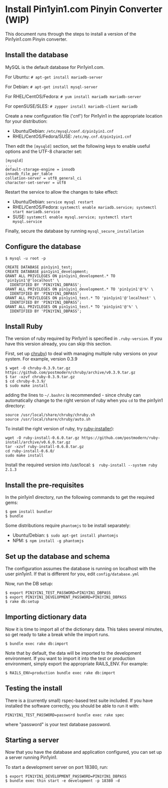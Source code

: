 # Install Pin1yin1.com Pinyin Converter (WIP)

This document runs through the steps to install a version of the Pin1yin1.com
Pinyin converter.

## Install the database
MySQL is the default database for Pin1yin1.com.

For Ubuntu:
`# apt-get install mariadb-server`

For Debian:
`# apt-get install mysql-server`

For RHEL/CentOS/Fedora:
`# yum install mariadb mariadb-server`

For openSUSE/SLES:
`# zypper install mariadb-client mariadb`


Create a new configuration file ('cnf') for Pin1yin1 in the appropriate
location for your distribution:
* Ubuntu/Debian: `/etc/mysql/conf.d/pin1yin1.cnf`
* RHEL/CentOS/Fedora/SUSE: `/etc/my.cnf.d/pin1yin1.cnf`

Then edit the `[mysqld]` section, set the following keys to enable
useful options and the UTF-8 character set:

```
[mysqld]
...
default-storage-engine = innodb
innodb_file_per_table
collation-server = utf8_general_ci
character-set-server = utf8
```

Restart the service to allow the changes to take effect:
* Ubuntu/Debian: `service mysql restart`
* RHEL/CentOS/Fedora: `systemctl enable mariadb.service; systemctl start mariadb.service`
* SUSE: `systemctl enable mysql.service; systemctl start mysql.service`

Finally, secure the database by running `mysql_secure_installation`


## Configure the database

`$ mysql -u root -p`

```
CREATE DATABASE pin1yin1_test;
CREATE DATABASE pin1yin1_development;
GRANT ALL PRIVILEGES ON pin1yin1_development.* TO 'pin1yin1'@'localhost' \
  IDENTIFIED BY 'PIN1YIN1_DBPASS';
GRANT ALL PRIVILEGES ON pin1yin1_development.* TO 'pin1yin1'@'%' \
  IDENTIFIED BY 'PIN1YIN1_DBPASS';
GRANT ALL PRIVILEGES ON pin1yin1_test.* TO 'pin1yin1'@'localhost' \
  IDENTIFIED BY 'PIN1YIN1_DBPASS';
GRANT ALL PRIVILEGES ON pin1yin1_test.* TO 'pin1yin1'@'%' \
  IDENTIFIED BY 'PIN1YIN1_DBPASS';
```

## Install Ruby

The version of ruby required by Pin1yin1 is specified in `.ruby-version`.
If you have this version already, you can skip this section.

First, set up [chruby](https://github.com/postmodern/chruby)) to deal with
managing multiple ruby versions on your system. For example, version 0.3.9

```
$ wget -O chruby-0.3.9.tar.gz https://github.com/postmodern/chruby/archive/v0.3.9.tar.gz
$ tar -xzvf chruby-0.3.9.tar.gz
$ cd chruby-0.3.9/
$ sudo make install
```

adding the lines to `~/.bashrc` is recommended - since chruby can automatically
change to the right version of ruby when you `cd` to the pin1yin1 directory:

```
source /usr/local/share/chruby/chruby.sh
source /usr/local/share/chruby/auto.sh
```

To install the right version of ruby, try
[ruby-installer](https://github.com/postmodern/ruby-instal)):
```
wget -O ruby-install-0.6.0.tar.gz https://github.com/postmodern/ruby-install/archive/v0.6.0.tar.gz
tar -xzvf ruby-install-0.6.0.tar.gz
cd ruby-install-0.6.0/
sudo make install
```

Install the required version into /usr/local:
`$  ruby-install --system ruby 2.1.3`

## Install the pre-requisites
In the pin1yin1 directory, run the following commands to get the required gems:
```
$ gem install bundler
$ bundle
```

Some distributions require `phantomjs` to be install separately:
* Ubuntu/Debian: `$ sudo apt-get install phantomjs`
* NPM: `$ npm install -g phantomjs`


## Set up the database and schema
The configuration assumes the database is running on localhost with the user
pin1yin1. If that is different for you, edit `config/database.yml`

Now, run the DB setup:

```
$ export PIN1YIN1_TEST_PASSWORD=PIN1YIN1_DBPASS
$ export PIN1YIN1_DEVELOPMENT_PASSWORD=PIN1YIN1_DBPASS
$ rake db:setup
```

## Importing dictionary data

Now it is time to import all of the dictionary data.
This takes several minutes, so get ready to take a break while the import runs.

`$ bundle exec rake db:import`

Note that by default, the data will be imported to the development
environment. If you want to import it into the test or production environment,
simply export the appropriate RAILS_ENV. For example:

`$ RAILS_ENV=production bundle exec rake db:import`

## Testing the install
There is a (currently small) rspec-based test suite included. If you
have installed the software correctly, you should be able to run it
with:

    PIN1YIN1_TEST_PASSWORD=password bundle exec rake spec

where "password" is your test database password.

## Starting a server

Now that you have the database and application configured,
you can set up a server running Pin1yin1.

To start a development server on port 18380, run:

```
$ export PIN1YIN1_DEVELOPMENT_PASSWORD=PIN1YIN1_DBPASS
$ bundle exec thin start -e development -p 18380 -d
```


